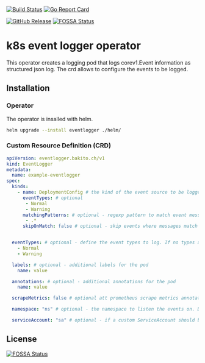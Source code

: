 [![Build Status](https://travis-ci.com/bakito/k8s-event-logger-operator.svg?branch=master)](https://travis-ci.com/bakito/k8s-event-logger-operator) [![Go Report Card](https://goreportcard.com/badge/github.com/bakito/k8s-event-logger-operator)](https://goreportcard.com/report/github.com/bakito/k8s-event-logger-operator)

[![GitHub Release](https://img.shields.io/github/release/bakito/k8s-event-logger-operator.svg?style=flat)](https://github.com/bakito/k8s-event-logger-operator/releases)
[![FOSSA Status](https://app.fossa.com/api/projects/git%2Bgithub.com%2Fbakito%2Fk8s-event-logger-operator.svg?type=shield)](https://app.fossa.com/projects/git%2Bgithub.com%2Fbakito%2Fk8s-event-logger-operator?ref=badge_shield)

# k8s event logger operator

This operator creates a logging pod that logs corev1.Event information as structured json log.
The crd allows to configure the events to be logged.

## Installation

### Operator
The operator is insalled with helm.

```bash
helm upgrade --install eventlogger ./helm/
```

### Custom Resource Definition (CRD)

```yaml
apiVersion: eventlogger.bakito.ch/v1
kind: EventLogger
metadata:
  name: example-eventlogger
spec:
  kinds:
    - name: DeploymentConfig # the kind of the event source to be logged
      eventTypes: # optional
       - Normal
       - Warning
      matchingPatterns: # optional - regexp pattern to match event messages
       - .*
      skipOnMatch: false # optional - skip events where messages match the pattern. Default false


  eventTypes: # optional - define the event types to log. If no types are defined, all events are logged
    - Normal
    - Warning

  labels: # optional - additional labels for the pod
    name: value

  annotations: # optional - additional annotations for the pod
    name: value

  scrapeMetrics: false # optional att prometheus scrape metrics annotation to the pod. Default false

  namespace: "ns" # optional - the namespace to listen the events on. Default the current namespace

  serviceAccount: "sa" # optional - if a custom ServiceAccount should be used for the pod. Default ServiceAccount is automatically created
```


## License
[![FOSSA Status](https://app.fossa.io/api/projects/git%2Bgithub.com%2Fbakito%2Fk8s-event-logger-operator.svg?type=large)](https://app.fossa.io/projects/git%2Bgithub.com%2Fbakito%2Fk8s-event-logger-operator?ref=badge_large)
